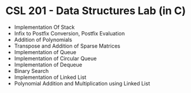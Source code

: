 # CSL 201 - Data Structures Lab (in C)

* Implementation Of Stack
* Infix to Postfix Conversion, Postfix Evaluation
* Addition of Polynomials
* Transpose and Addition of Sparse Matrices
* Implementation of Queue
* Implementation of Circular Queue
* Implementation of Dequeue
* Binary Search
* Implementation of Linked List
* Polynomial Addition and Multiplication using Linked List
